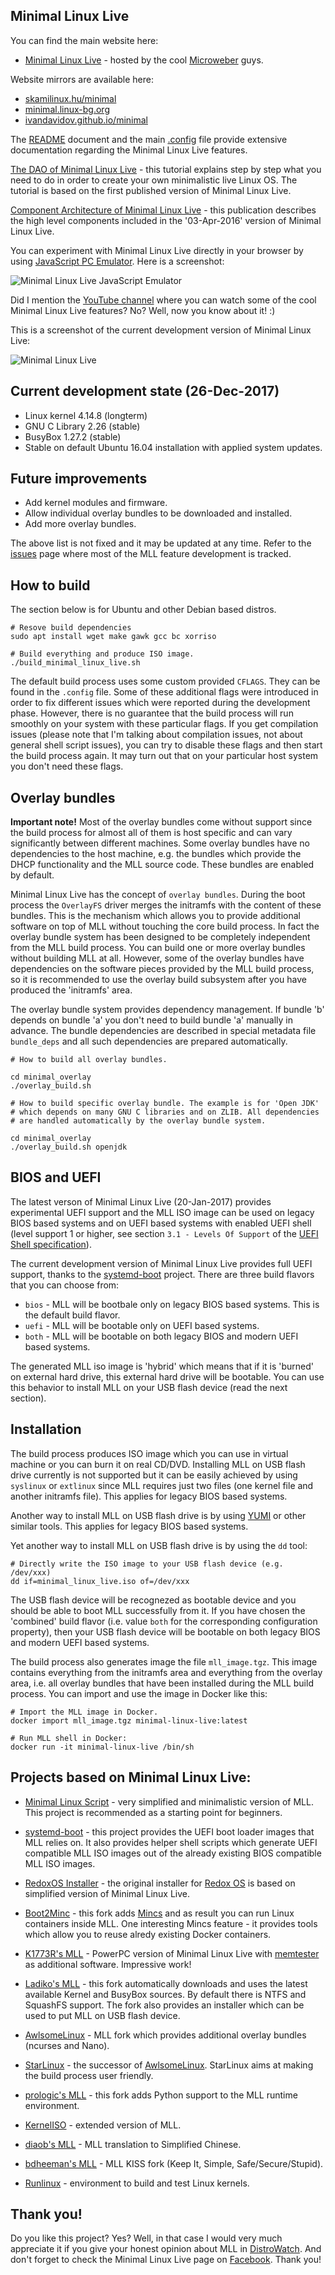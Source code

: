 ## Minimal Linux Live

You can find the main website here:

* [Minimal Linux Live](http://minimal.idzona.com "Minimal Linux Live") - hosted by the cool [Microweber](http://microweber.com "Microweber - Website Builder and Laravel CMS") guys.

Website mirrors are available here:

* [skamilinux.hu/minimal](http://skamilinux.hu/minimal "Minimal Linux Live")
* [minimal.linux-bg.org](http://minimal.linux-bg.org "Minimal Linux Live")
* [ivandavidov.github.io/minimal](http://ivandavidov.github.io/minimal "Minimal Linux Live")

The [README](https://github.com/ivandavidov/minimal/blob/master/src/README) document and the main [.config](https://github.com/ivandavidov/minimal/blob/master/src/.config) file provide extensive documentation regarding the Minimal Linux Live features.

[The DAO of Minimal Linux Live](http://minimal.idzona.com/the_dao_of_minimal_linux_live.txt "The DAO of Minimal Linux Live") - this tutorial explains step by step what you need to do in order to create your own minimalistic live Linux OS. The tutorial is based on the first published version of Minimal Linux Live.

[Component Architecture of Minimal Linux Live](http://blog.idzona.com/2016/04/component-architecture-of-minimal-linux-live.html "Component Architecture of Minimal Linux Live") - this publication describes the high level components included in the '03-Apr-2016' version of Minimal Linux Live.

You can experiment with Minimal Linux Live directly in your browser by using [JavaScript PC Emulator](http://minimal.idzona.com/emulator "Minimal Linux Live in JavaScript PC emulator"). Here is a screenshot:

![Minimal Linux Live JavaScript Emulator](http://ivandavidov.github.io/minimal/www/assets/img/emulator_01.jpg)

Did I mention the [YouTube channel](https://youtu.be/u5KYDaCLChc?list=PLe3TW5jDbUAiN9E9lvYFLIFFqAjjZS9xS "Minimal Linux Live - YouTube channel") where you can watch some of the cool Minimal Linux Live features? No? Well, now you know about it! :)

This is a screenshot of the current development version of Minimal Linux Live:

![Minimal Linux Live](http://ivandavidov.github.io/minimal/www/assets/img/minimal_linux_live_3.jpg)

## Current development state (26-Dec-2017)

* Linux kernel 4.14.8 (longterm)
* GNU C Library 2.26 (stable)
* BusyBox 1.27.2 (stable)
* Stable on default Ubuntu 16.04 installation with applied system updates.

## Future improvements

* Add kernel modules and firmware.
* Allow individual overlay bundles to be downloaded and installed.
* Add more overlay bundles.

The above list is not fixed and it may be updated at any time. Refer to the [issues](https://github.com/ivandavidov/minimal/issues) page
where most of the MLL feature development is tracked.

## How to build

The section below is for Ubuntu and other Debian based distros.

```
# Resove build dependencies
sudo apt install wget make gawk gcc bc xorriso

# Build everything and produce ISO image.
./build_minimal_linux_live.sh
```

The default build process uses some custom provided ``CFLAGS``. They can be found in the ``.config`` file. Some of these additional flags were introduced in order to fix different issues which were reported during the development phase. However, there is no guarantee that the build process will run smoothly on your system with these particular flags. If you get compilation issues (please note that I'm talking about compilation issues, not about general shell script issues), you can try to disable these flags and then start the build process again. It may turn out that on your particular host system you don't need these flags. 

## Overlay bundles

**Important note!** Most of the overlay bundles come without support since the build process for almost all of them is host specific and can vary significantly between different machines. Some overlay bundles have no dependencies to the host machine, e.g. the bundles which provide the DHCP functionality and the MLL source code. These bundles are enabled by default.

Minimal Linux Live has the concept of ``overlay bundles``. During the boot process the ``OverlayFS`` driver merges the initramfs with the content of these bundles. This is the mechanism which allows you to provide additional software on top of MLL without touching the core build process. In fact the overlay bundle system has been designed to be completely independent from the MLL build process. You can build one or more overlay bundles without building MLL at all. However, some of the overlay bundles have dependencies on the software pieces provided by the MLL build process, so it is recommended to use the overlay build subsystem after you have produced the 'initramfs' area.

The overlay bundle system provides dependency management. If bundle 'b' depends on bundle 'a' you don't need to build bundle 'a' manually in advance. The bundle dependencies are described in special metadata file ``bundle_deps`` and all such dependencies are prepared automatically.

```
# How to build all overlay bundles.

cd minimal_overlay
./overlay_build.sh
```

```
# How to build specific overlay bundle. The example is for 'Open JDK'
# which depends on many GNU C libraries and on ZLIB. All dependencies
# are handled automatically by the overlay bundle system.

cd minimal_overlay
./overlay_build.sh openjdk
```

## BIOS and UEFI

The latest verson of Minimal Linux Live (20-Jan-2017) provides experimental UEFI support and the MLL ISO image can be used on legacy BIOS based systems and on UEFI based systems with enabled UEFI shell (level support 1 or higher, see section ``3.1 - Levels Of Support`` of the [UEFI Shell specification](http://www.uefi.org/sites/default/files/resources/UEFI_Shell_2_2.pdf)).

The current development version of Minimal Linux Live provides full UEFI support, thanks to the [systemd-boot](https://github.com/ivandavidov/systemd-boot) project. There are three build flavors that you can choose from:

* ``bios`` - MLL will be bootbale only on legacy BIOS based systems. This is the default build flavor.
* ``uefi`` - MLL will be bootable only on UEFI based systems.
* ``both`` - MLL will be bootable on both legacy BIOS and modern UEFI based systems.

The generated MLL iso image is 'hybrid' which means that if it is 'burned' on external hard drive, this external hard drive will be bootable. You can use this behavior to install MLL on your USB flash device (read the next section).

## Installation

The build process produces ISO image which you can use in virtual machine or you can burn it on real CD/DVD. Installing MLL on USB flash drive currently is not supported but it can be easily achieved by using ``syslinux`` or  ``extlinux`` since MLL requires just two files (one kernel file and another initramfs file). This applies for legacy BIOS based systems.

Another way to install MLL on USB flash drive is by using [YUMI](http://pendrivelinux.com/yumi-multiboot-usb-creator) or other similar tools. This applies for legacy BIOS based systems.

Yet another way to install MLL on USB flash drive is by using the ``dd`` tool:

```
# Directly write the ISO image to your USB flash device (e.g. /dev/xxx)
dd if=minimal_linux_live.iso of=/dev/xxx
```

The USB flash device will be recognezed as bootable device and you should be able to boot MLL successfully from it. If you have chosen the 'combined' build flavor (i.e. value ``both`` for the corresponding configuration property), then your USB flash device will be bootable on both legacy BIOS and modern UEFI based systems.

The build process also generates image the file ``mll_image.tgz``. This image contains everything from the initramfs area and everything from the overlay area, i.e. all overlay bundles that have been installed during the MLL build process. You can import and use the image in Docker like this:

```
# Import the MLL image in Docker.
docker import mll_image.tgz minimal-linux-live:latest

# Run MLL shell in Docker:
docker run -it minimal-linux-live /bin/sh
```

## Projects based on Minimal Linux Live:

* [Minimal Linux Script](https://github.com/ivandavidov/minimal-linux-script) - very simplified and minimalistic version of MLL. This project is recommended as a starting point for beginners.

* [systemd-boot](https://github.com/ivandavidov/systemd-boot) - this project provides the UEFI boot loader images that MLL relies on. It also provides helper shell scripts which generate UEFI compatible MLL ISO images out of the already existing BIOS compatible MLL ISO images.

* [RedoxOS Installer](https://github.com/RedoxOS/installer) - the original installer for [Redox OS](www.redox-os.org) is based on simplified version of Minimal Linux Live.

* [Boot2Minc](https://github.com/mhiramat/boot2minc) - this fork adds [Mincs](https://github.com/mhiramat/mincs) and as result you can run Linux containers inside MLL. One interesting Mincs feature - it provides tools which allow you to reuse alredy existing Docker containers.

* [K1773R's MLL](https://github.com/K1773R/minimal) - PowerPC version of Minimal Linux Live with [memtester](http://pyropus.ca/software/memtester) as additional software. Impressive work!

* [Ladiko's MLL](https://github.com/ladiko/minimal) - this fork automatically downloads and uses the latest available Kernel and BusyBox sources. By default there is NTFS and SquashFS support. The fork also provides an installer which can be used to put MLL on USB flash device.

* [AwlsomeLinux](https://github.com/AwlsomeAlex/AwlsomeLinux) - MLL fork which provides additional overlay bundles (ncurses and Nano).

* [StarLinux](https://github.com/AwlsomeAlex/StarLinux) - the successor of [AwlsomeLinux](https://github.com/AwlsomeAlex/AwlsomeLinux). StarLinux aims at making the build process user friendly.

* [prologic's MLL](https://github.com/prologic/minimal) - this fork adds Python support to the MLL runtime environment.

* [KernelISO](https://github.com/rleon/kerneliso) - extended version of MLL.

* [diaob's MLL](https://github.com/Diaob/minimal) - MLL translation to Simplified Chinese.

* [bdheeman's MLL](https://bitbucket.org/bdheeman/minimal) - MLL KISS fork (Keep It, Simple, Safe/Secure/Stupid).

* [Runlinux](https://github.com/cirosantilli/runlinux) - environment to build and test Linux kernels.

## Thank you!

Do you like this project? Yes? Well, in that case I would very much appreciate it if you give your honest opinion about MLL in [DistroWatch](http://distrowatch.com/dwres.php?resource=ratings&distro=mll). And don't forget to check the Minimal Linux Live page on [Facebook](http://facebook.com/MinimalLinuxLive). Thank you!
